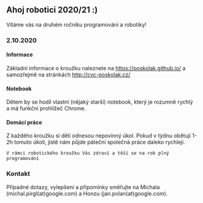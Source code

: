 ## Ahoj robotici 2020/21 :)

Vítáme vás na druhém ročníku programování a robotiky!


### 2.10.2020
#### Informace
Základní informace o kroužku naleznete na https://poskolak.github.io/ a samozřejmě na stránkách http://cvc-poskolak.cz/ 

#### Notebook
Dětem by se hodil vlastní (nějaký starší) notebook, který je rozumně rychlý a má funkční prohlížeč Chrome.

#### Domácí práce
Z každého kroužku si děti odnesou nepovinný úkol. Pokud v týdnu obětují 1-2h tomuto úkoli, jistě nám půjde páteční společná práce daleko rychleji.

```V rámci robotického kroužku Vás zdraví a těší se na rok plný programování```

### Kontakt

Případné dotazy, vylepšení a připomínky směřujte na Michala (michal.pirgl(at)google.com) a Honzu (jan.polan(at)google.com).

